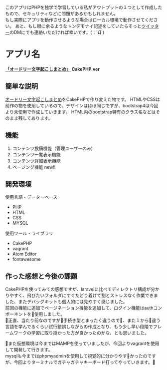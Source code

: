 
このアプリはPHPを独学で学習している私がアウトプットの１つとして作成したもので、セキュリティなどに問題があるかもしれません。  
もし実際にアプリを動作させるような場合はローカル環境で動作させてください。
あと、もし眼に余るようなトンデモナイ記述をしていたらそっと<a href="https://twitter.com/float_top">ツイッター</a>のDMにでも連絡いただければ幸いです。(；´Д`)


アプリ名
====
**<a href="https://2.kagome.xyz/cake/my_app_name/">「オードリー文字起こしまとめ」</a> CakePHP.ver**

## 簡単な説明
<a href="https://3.kagome.xyz" target=”_blank”>オードリー文字起こしまとめ</a>をCakePHPで作り変えた物です。
HTMLやCSSは前作の物を使用しているので、デザインはほぼ同じですが、bootstrap4は今回より未使用で作成していきます。
HTML内のbootstrap特有のクラス名などはそのまま残してあります。

## 機能
1. コンテンツ投稿機能（管理ユーザーのみ)
1. コンテンツ一覧表示機能
1. コンテンツ詳細表示機能
1. ページング機能 new!!


## 開発環境
使用言語・データーベース
* PHP
* HTML
* CSS
* MYSQL  

使用ツール・ライブラリ
* CakePHP
* vagrant
* Atom Editor
* fontawesome   


## 作った感想と今後の課題  

CakePHPを使ってみての感想ですが、laravelに比べてディレクトリ構成が分かりやすく、飛びたいフォルダにすぐたどり着けて割とストレスなく作業できました、またデバッグキットも個人的には見やすく感じました。      
前回の機能に追加でページネーション機能を追加して、ログイン機能はauthコンポーネントを使用しました。  
正直、当たり前なのですが手続き型とまったく違うので、また１から違う言語を学んでるくらい試行錯誤しながらの作成となり、もう少し早い段階でフレームワークの学習に取り掛かった方が良かったのかな、とも思いました。  

また仮想環境は今まではMAMPを使っていましたが、今回よりvagrantを使用して開発して行きます。  
mysqlも今まではphpmyadminを使用して視覚的に分かりやすかったのですが、今回よりターミナルでガチャガチャキーボード打ってやっていきます。
